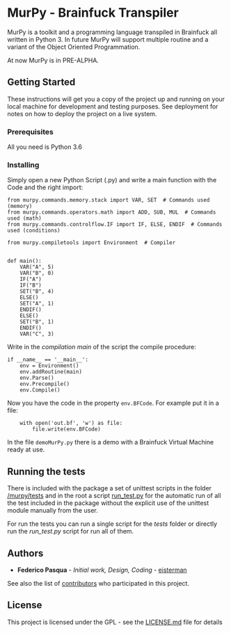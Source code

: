 # MurPy - Brainfuck Transpiler

MurPy is a toolkit and a programming language transpiled in Brainfuck all written in Python 3.
In future MurPy will support multiple routine and a variant of the Object Oriented Programmation.

At now MurPy is in PRE-ALPHA.

## Getting Started

These instructions will get you a copy of the project up and running on your local machine for development and testing purposes. See deployment for notes on how to deploy the project on a live system.

### Prerequisites

All you need is Python 3.6

### Installing

Simply open a new Python Script (.py) and write a main function with the Code and the right import: 

```
from murpy.commands.memory.stack import VAR, SET  # Commands used (memory)
from murpy.commands.operators.math import ADD, SUB, MUL  # Commands used (math)
from murpy.commands.controlflow.IF import IF, ELSE, ENDIF  # Commands used (conditions)

from murpy.compiletools import Environment  # Compiler


def main():
    VAR("A", 5)
    VAR("B", 0)
    IF("A")
    IF("B")
    SET("B", 4)
    ELSE()
    SET("A", 1)
    ENDIF()
    ELSE()
    SET("B", 1)
    ENDIF()
    VAR("C", 3)
```

Write in the _compilation main_ of the script the compile procedure:

```
if __name__ == '__main__':
    env = Environment()
    env.addRoutine(main)
    env.Parse()
    env.Precompile()
    env.Compile()
```

Now you have the code in the property `env.BFCode`. For example put it in a file:

```
    with open('out.bf', 'w') as file:
        file.write(env.BFCode)
```

In the file `demoMurPy.py` there is a demo with a Brainfuck Virtual Machine ready at use.

## Running the tests

There is included with the package a set of unittest scripts in the folder [/murpy/tests](murpy/tests/) and in the root a script [run_test.py](run_tests.py) for the automatic run of all the test included in the package without the explicit use of the unittest module manually from the user.

For run the tests you can run a single script for the _tests_ folder or directly run the *run_test.py* script for run all of them.

<!--
### Break down into end to end tests

Explain what these tests test and why

```
Give an example
```

### And coding style tests

Explain what these tests test and why

```
Give an example
```

## Deployment

Add additional notes about how to deploy this on a live system

## Built With

* [Dropwizard](http://www.dropwizard.io/1.0.2/docs/) - The web framework used
* [Maven](https://maven.apache.org/) - Dependency Management
* [ROME](https://rometools.github.io/rome/) - Used to generate RSS Feeds

## Contributing

Please read [CONTRIBUTING.md](https://gist.github.com/PurpleBooth/b24679402957c63ec426) for details on our code of conduct, and the process for submitting pull requests to us.
-->
## Authors

* **Federico Pasqua** - *Initial work, Design, Coding* - [eisterman](https://github.com/eisterman)

See also the list of [contributors](https://github.com/your/project/contributors) who participated in this project.

## License

This project is licensed under the GPL - see the [LICENSE.md](LICENSE.md) file for details
<!--
## Acknowledgments

* Hat tip to anyone who's code was used
* Inspiration
* etc
-->
